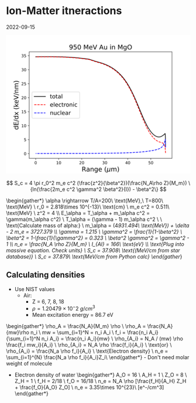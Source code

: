 # Ion-Matter itneractions
2022-09-15


![asd](./Figure_4.svg)

$$
	S_c = 4 \pi r_0^2 m_e c^2 (\frac{z^2}{\beta^2})(\frac{N_A\rho Z}{M_m})
	\{ln(\frac{2m_e c^2 \gamma^2 \beta^2}{I}) - \beta^2\}
$$ 


\begin{gather*}
	\alpha \rightarrow T/A=200\ \text{MeV},\ T=800\ \text{MeV} \\ 
	r_0 = 2.818\times 10^{-13}\ \text{cm} \\
	m_e c^2 = 0.511\ \text{MeV} \\ 
	z^2 = 4 \\\\
	E_\alpha = T_\alpha + m_\alpha c^2 = \gamma(m_\alpha c^2) \\
	T_\alpha = (\gamma - 1) m_\alpha c^2 \\ \\
	\text{Calculate mass of alpha:} \\
	m_\alpha = (4*931.494\ \text{MeV}) + \delta - 2 m_e = 3727.379 \\\\
	\gamma = 1.215 \\
	\gamma^2 = \frac{1}{1-\beta^2} \\
	\beta^2 = 1-\frac{1}{\gamma^2} = 0.323 \\
	\beta^2 \gamma^2 = \gamma^2 - 1 \\\\
	n_e = \frac{N_A \rho Z}{M_m} \\
	I_{Al} = 166\ \text{eV} \\\\
	\text{Plug into massive equation. Check units} \\
	S_c = 37.908\ \text{(MeV/cm from star database)} \\
	S_c = 37.879\ \text{MeV/cm from Python calc}
\end{gather*}

## Calculating densities

- Use NIST values
	- Air:
		- Z = 6, 7, 8, 18
		- $\rho=1.20479\times 10^-2\ g/cm^3$ 
		- Mean excitation energy = 86.7 eV

\begin{gather*}
	\rho_A = \frac{N_A}{M_m} \rho \\
	\rho_A = \frac{N_A}{mw}\rho n_i \\
	mw = \sum_{i=1}^N = n_i A_i \\
	f_i = \frac{n_i A_i}{\sum_{i=1}^N n_i A_i} = \frac{n_i A_i}{mw} \\ 
	\rho_{A_i} = N_A / (mw) \rho \frac{f_i mw_i}{A_i} \\
	\rho_{A_i} = N_A \rho \frac{f_i}{A_i} \\
	\text{or} \\
	\rho_{A_i} = \frac{N_a \rho f_i}{A_i} \\ 
	\text{Electron density} \\
	n_e = \sum_{i=1}^{N} \frac{N_a \rho f_i}{A_i}Z_i\\
\end{gather*}
	- Don't need molar weight of molecule

- Electron density of water
\begin{gather*}
	A_O = 16 \\
	A_H = 1 \\
	Z_O = 8 \\
	Z_H = 1 \\
	f_H = 2/18 \\ 
	f_O = 16/18 \\
	n_e = N_A \rho [\frac{f_H}{A_H} Z_H + \frac{f_O}{A_O} Z_O] \\ 
	n_e = 3.35\times 10^{23}\ [e^-/cm^3]
\end{gather*}
